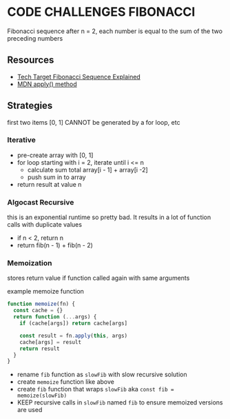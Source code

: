 # CODE CHALLENGES FIBONACCI

Fibonacci sequence after n = 2, each number is equal to the sum of the two preceding numbers

## Resources

- [Tech Target Fibonacci Sequence Explained](https://www.techtarget.com/whatis/definition/Fibonacci-sequence#:~:text=The%20Fibonacci%20sequence%20is%20a,of%20the%20preceding%20two%20numbers.)
- [MDN apply() method](https://developer.mozilla.org/en-US/docs/Web/JavaScript/Reference/Global_Objects/Function/apply)

## Strategies

first two items [0, 1] CANNOT be generated by a for loop, etc

### Iterative

- pre-create array with [0, 1]
- for loop starting with i = 2, iterate until i <= n
  - calculate sum total array[i - 1] + array[i -2]
  - push sum in to array
- return result at value n

### Algocast Recursive

this is an exponential runtime so pretty bad.
It results in a lot of function calls with duplicate values

- if n < 2, return n
- return fib(n - 1) + fib(n - 2)

### Memoization

stores return value if function called again with same arguments

example memoize function

```javascript
function memoize(fn) {
  const cache = {}
  return function (...args) {
    if (cache[args]) return cache[args]

    const result = fn.apply(this, args)
    cache[args] = result
    return result
  }
}
```

- rename `fib` function as `slowFib` with slow recursive solution
- create `memoize` function like above
- create `fib` function that wraps `slowFib` aka `const fib = memoize(slowFib)`
- KEEP recursive calls in `slowFib` named `fib` to ensure memoized versions are used
